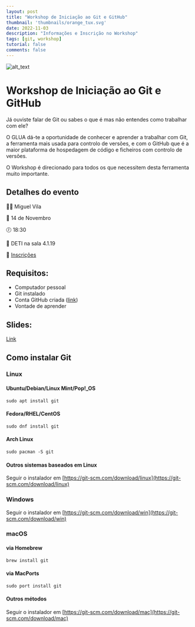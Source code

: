 ```yaml
---
layout: post
title: "Workshop de Iniciação ao Git e GitHub"
thumbnail: 'thumbnails/orange_tux.svg'
date: 2022-11-03
description: "Informações e Inscrição no Workshop"
tags: [git, workshop]
tutorial: false
comments: false
---
```


![alt_text](/img/talks_workshops/gws2022/gws-post-s.png)

# Workshop de Iniciação ao Git e GitHub

Já ouviste falar de Git ou sabes o que é mas não entendes como trabalhar com ele?

O GLUA dá-te a oportunidade de conhecer e aprender a trabalhar com Git, a ferramenta mais usada para controlo de versões, e com o GitHub que é a maior plataforma de hospedagem de código e ficheiros com controlo de versões.

O Workshop é direcionado para todos os que necessitem desta ferramenta muito importante.

## Detalhes do evento
👨‍💻 Miguel Vila

📆 14 de Novembro

🕖 18:30

📍 DETI na sala 4.1.19

📝 [Inscrições](https://bit.ly/glua-gws)

## Requisitos:
- Computador pessoal
- Git instalado 
- Conta GitHub criada ([link](https://github.com/))
- Vontade de aprender

## Slides:
[Link](https://glua.ua.pt/assets/ws/ws_git_2022.pdf)

## Como instalar Git
### Linux
#### Ubuntu/Debian/Linux Mint/Pop!_OS
`sudo apt install git`
#### Fedora/RHEL/CentOS
`sudo dnf install git`
#### Arch Linux
`sudo pacman -S git`
#### Outros sistemas baseados em Linux
Seguir o instalador em [https://git-scm.com/download/linux](https://git-scm.com/download/linux)
### Windows
Seguir o instalador em [https://git-scm.com/download/win](https://git-scm.com/download/win)
### macOS
#### via Homebrew
`brew install git`
#### via MacPorts
`sudo port install git`
#### Outros métodos
Seguir o instalador em [https://git-scm.com/download/mac](https://git-scm.com/download/mac)
